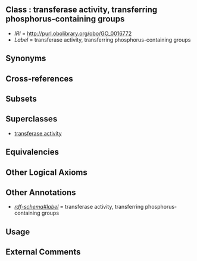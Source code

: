 
## Class : transferase activity, transferring phosphorus-containing groups

 * *IRI* = http://purl.obolibrary.org/obo/GO_0016772
 * *Label* = transferase activity, transferring phosphorus-containing groups

## Synonyms


## Cross-references


## Subsets


## Superclasses

 * [transferase activity](../../GO/40/GO_0016740.md)

## Equivalencies


## Other Logical Axioms


## Other Annotations

 * *[rdf-schema#label](../../el/rdf-schema#label.md)* = transferase activity, transferring phosphorus-containing groups

## Usage


## External Comments

